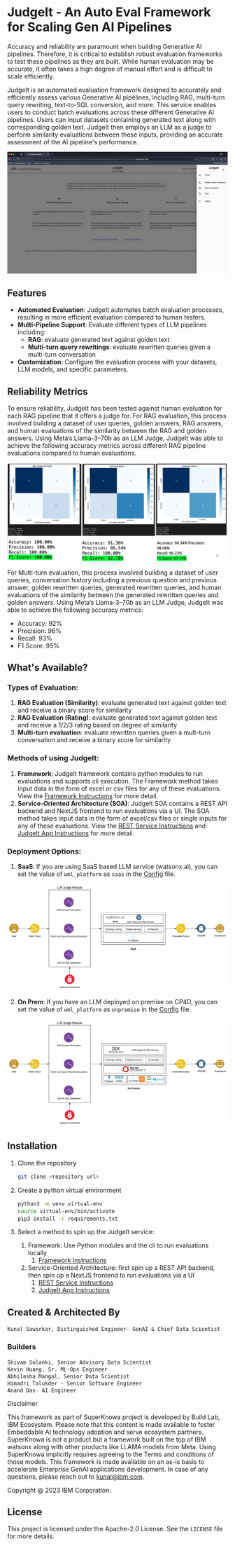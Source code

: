 # JudgeIt - An Auto Eval Framework for Scaling Gen AI Pipelines

Accuracy and reliability are paramount when building Generative AI pipelines. Therefore, it is critical to establish robust evaluation frameworks to test these pipelines as they are built. While human evaluation may be accurate, it often takes a high degree of manual effort and is difficult to scale efficiently.

JudgeIt is an automated evaluation framework designed to accurately and efficiently assess various Generative AI pipelines, including RAG, multi-turn query rewriting, text-to-SQL conversion, and more. This service enables users to conduct batch evaluations across these different Generative AI pipelines. Users can input datasets containing generated text along with corresponding golden text. JudgeIt then employs an LLM as a judge to perform similarity evaluations between these inputs, providing an accurate assessment of the AI pipeline's performance.

<!-- ![JudgeIt Flow](/images/flow-diagram.png) -->
![Multiturn app batch](/images/multiturn-app-batch.gif)


## Features

- **Automated Evaluation**: JudgeIt automates batch evaluation processes, resulting in more efficient evaluation compared to human testers.
- **Multi-Pipeline Support**: Evaluate different types of LLM pipelines including:
  - **RAG**: evaluate generated text against golden text
  - **Multi-turn query rewritings**: evaluate rewritten queries given a multi-turn conversation
- **Customization**: Configure the evaluation process with your datasets, LLM models, and specific parameters.

## Reliability Metrics

To ensure reliability, JudgeIt has been tested against human evaluation for each RAG pipeline that it offers a judge for. For RAG evaluation, this process involved building a dataset of user queries, golden answers, RAG answers, and human evaluations of the similarity between the RAG and golden answers. Using Meta’s Llama-3–70b as an LLM Judge, JudgeIt was able to achieve the following accuracy metrics across different RAG pipeline evaluations compared to human evaluations.

![RAG Reliability scores](/images/RAG-reliability-testing.png)


For Multi-turn evaluation, this process involved building a dataset of user queries, conversation history including a previous question and previous answer, golden rewritten queries, generated rewritten queries, and human evaluations of the similarity between the generated rewritten queries and golden answers. Using Meta’s Llama-3–70b as an LLM Judge, JudgeIt was able to achieve the following accuracy metrics:

- Accuracy: 92%
- Precision: 96%
- Recall: 93%
- F1 Score: 95%

## What's Available?

### Types of Evaluation:

1. **RAG Evaluation (Similarity)**: evaluate generated text against golden text and receive a binary score for similarity
2. **RAG Evaluation (Rating)**: evaluate generated text against golden text and receive a 1/2/3 rating based on degree of similarity
3. **Multi-turn evaluation**: evaluate rewritten queries given a mult-turn conversation and receive a binary score for similarity


### Methods of using JudgeIt:

1. **Framework**: JudgeIt framework contains python modules to run evaluations and supports cli execution. The Framework method takes input data in the form of excel or csv files for any of these evaluations. View the [Framework Instructions](./Framework/README.md) for more detail.
2. **Service-Oriented Architecture (SOA)**: JudgeIt SOA contains a REST API backend and NextJS frontend to run evaluations via a UI. The SOA method takes input data in the form of excel/csv files or single inputs for any of these evaluations. View the [REST Service Instructions](./REST-Service/README.md) and [JudgeIt App Instructions](./JudgeIt-App/README.md) for more detail.

### Deployment Options:

1. **SaaS**: If you are using SaaS based LLM service (watsonx.ai), you can set the value of `wml_platform` as `saas` in the [Config](./Framework/config.ini) file.

![Framework SaaS](/images/LLM-judge-framework-saas.png)

2. **On Prem**: If you have an LLM deployed on premise on CP4D, you can set the value of `wml_platform` as `onpremise` in the [Config](./Framework/config.ini) file.

![Framework OnPremise](/images/llm-judge-framework-onpremise.png)

## Installation

1. Clone the repository

   ```bash
   git clone <repository url>
   ```

2. Create a python virtual environment

   ```bash
   python3 -m venv virtual-env
   source virtual-env/bin/activate
   pip3 install -r requirements.txt
   ```

3. Select a method to spin up the JudgeIt service:
   1. Framework: Use Python modules and the cli to run evaluations locally
      1. [Framework Instructions](./Framework/README.md)
   2. Service-Oriented Architecture: first spin up a REST API backend, then spin up a NextJS frontend to run evaluations via a UI
      1. [REST Service Instructions](./REST-Service/README.md)
      2. [JudgeIt App Instructions](./JudgeIt-App/README.md)

## Created & Architected By

    Kunal Sawarkar, Distinguished Engineer- GenAI & Chief Data Scientist

### Builders

    Shivam Solanki, Senior Advisory Data Scientist
    Kevin Huang, Sr. ML-Ops Engineer
    Abhilasha Mangal, Senior Data Scientist
    Himadri Talukder - Senior Software Engineer
    Anand Das- AI Engineer

Disclaimer

This framework as part of SuperKnowa project is developed by Build Lab, IBM Ecosystem. Please note that this content is made available to foster Embeddable AI technology adoption and serve ecosystem partners. SuperKnowa is not a product but a framework built on the top of IBM watsonx along with other products like LLAMA models from Meta. Using SuperKnowa implicitly requires agreeing to the Terms and conditions of those models. This framework is made available on an as-is basis to accelerate Enterprise GenAI applications development. In case of any questions, please reach out to kunal@ibm.com.

Copyright @ 2023 IBM Corporation.

## License

This project is licensed under the Apache-2.0 License. See the `LICENSE` file for more details.
